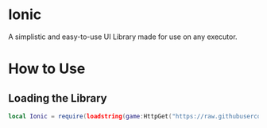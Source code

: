 # Ionic
A simplistic and easy-to-use UI Library made for use on any executor.

# How to Use

## Loading the Library
```lua
local Ionic = require(loadstring(game:HttpGet("https://raw.githubusercontent.com/OpposedDev/Ionic/refs/heads/main/source/ioniclibrary.lua")))
```
